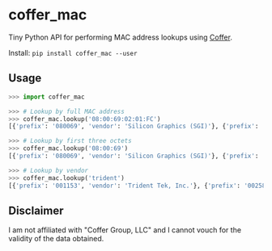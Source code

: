 # coffer_mac
Tiny Python API for performing MAC address lookups using [Coffer](http://coffer.com/mac_find/).

Install: `pip install coffer_mac --user`

## Usage

```python
>>> import coffer_mac

>>> # Lookup by full MAC address
>>> coffer_mac.lookup('08:00:69:02:01:FC')
[{'prefix': '080069', 'vendor': 'Silicon Graphics (SGI)'}, {'prefix': '080069', 'vendor': 'Silicon Graphics (SGI)'}]

>>> # Lookup by first three octets
>>> coffer_mac.lookup('08:00:69')
[{'prefix': '080069', 'vendor': 'Silicon Graphics (SGI)'}, {'prefix': '080069', 'vendor': 'Silicon Graphics (SGI)'}]

>>> # Lookup by vendor
>>> coffer_mac.lookup('trident')
[{'prefix': '001153', 'vendor': 'Trident Tek, Inc.'}, {'prefix': '00258F', 'vendor': 'Trident Microsystems, Inc.'}, {'prefix': '001153', 'vendor': 'Trident Tek, Inc.'}, {'prefix': '00258F', 'vendor': 'Trident Microsystems, Inc.'}]
```

## Disclaimer

I am not affiliated with "Coffer Group, LLC" and I cannot vouch for the validity of the data obtained.
